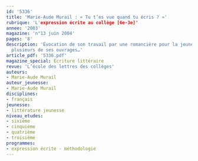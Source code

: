 ```yaml
---
id: '5336'
title: 'Marie-Aude Murail : « Tu t’es vue quand tu écris ? »'
rubrique: 'L'expression écrite au collège [6e-3e]'
annee: '2003'
magazine: 'n°13 juin 2004'
pages: '8'
description: 'Évocation de son travail par une romancière pour la jeunesse à travers
  plusieurs de ses ouvrages…'
article_pdf: '5336.pdf'
magazine_special: Écriture littéraire
revue: 'L’école des lettres des collèges'
auteurs:
- Marie-Aude Murail
auteur_jeunesse:
- Marie-Aude Murail
disciplines:
- français
jeunesse:
- littérature jeunesse
niveau_etudes:
- sixième
- cinquième
- quatrième
- troisième
programmes:
- expression écrite - méthodologie
---
```

